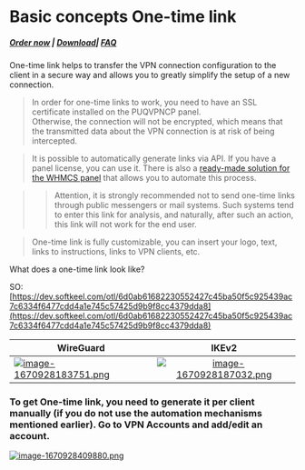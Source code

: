 # Basic concepts One-time link

##### [Order now](https://panel.puqcloud.com/index.php?rp=/store/puqvpn) | [Download](https://download.puqcloud.com/cp/puqvpncp/)| [FAQ](https://faq.puqcloud.com)

One-time link helps to transfer the VPN connection configuration to the client in a secure way and allows you to greatly simplify the setup of a new connection.

>In order for one-time links to work, you need to have an SSL certificate installed on the PUQVPNCP panel.  
Otherwise, the connection will not be encrypted, which means that the transmitted data about the VPN connection is at risk of being intercepted.

>It is possible to automatically generate links via API. If you have a panel license, you can use it. There is also a [ready-made solution for the WHMCS panel](https://doc.puq.info/books/wireguard-business-vpn-whmcs-module "WireGuard Business-VPN WHMCS module") that allows you to automate this process.

>>Attention, it is strongly recommended not to send one-time links through public messengers or mail systems. Such systems tend to enter this link for analysis, and naturally, after such an action, this link will not work for the end user.

>One-time link is fully customizable, you can insert your logo, text, links to instructions, links to VPN clients, etc.

What does a one-time link look like?

SO: [https://dev.softkeel.com/otl/6d0ab61682230552427c45ba50f5c925439ac7c6334f6477cdd4a1e745c57425d9b9f8cc4379dda8](https://dev.softkeel.com/otl/6d0ab61682230552427c45ba50f5c925439ac7c6334f6477cdd4a1e745c57425d9b9f8cc4379dda8)

| WireGuard       | IKEv2                |
| ------------- |:------------------:|
| [![image-1670928183751.png](https://doc.puq.info/uploads/images/gallery/2022-12/scaled-1680-/image-1670928183751.png)](https://doc.puq.info/uploads/images/gallery/2022-12/image-1670928183751.png)| [![image-1670928187032.png](https://doc.puq.info/uploads/images/gallery/2022-12/scaled-1680-/image-1670928187032.png)](https://doc.puq.info/uploads/images/gallery/2022-12/image-1670928187032.png)|

###  

### To get One-time link, you need to generate it per client manually (if you do not use the automation mechanisms mentioned earlier). Go to VPN Accounts and add/edit an account. 

[![image-1670928409880.png](https://doc.puq.info/uploads/images/gallery/2022-12/scaled-1680-/image-1670928409880.png)](https://doc.puq.info/uploads/images/gallery/2022-12/image-1670928409880.png)
